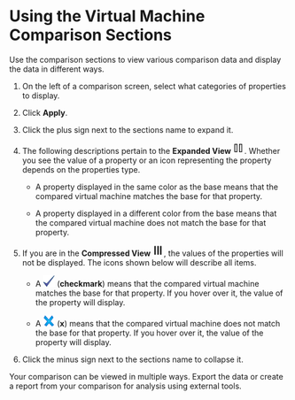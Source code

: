 # Using the Virtual Machine Comparison Sections

Use the comparison sections to view various comparison data and display
the data in different ways.

1.  On the left of a comparison screen, select what categories of
    properties to display.

2.  Click **Apply**.

3.  Click the plus sign next to the sections name to expand it.

4.  The following descriptions pertain to the **Expanded View**
    ![2023](/images/2023.png). Whether you see the value of a property
    or an icon representing the property depends on the properties type.

      - A property displayed in the same color as the base means that
        the compared virtual machine matches the base for that property.

      - A property displayed in a different color from the base means
        that the compared virtual machine does not match the base for
        that property.

5.  If you are in the **Compressed View** ![2024](/images/2024.png), the
    values of the properties will not be displayed. The icons shown
    below will describe all items.

      - A ![2150](/images/2150.png) (**checkmark**) means that the
        compared virtual machine matches the base for that property. If
        you hover over it, the value of the property will display.

      - A ![2151](/images/2151.png) (**x**) means that the compared
        virtual machine does not match the base for that property. If
        you hover over it, the value of the property will display.

6.  Click the minus sign next to the sections name to collapse it.

Your comparison can be viewed in multiple ways. Export the data or
create a report from your comparison for analysis using external tools.
